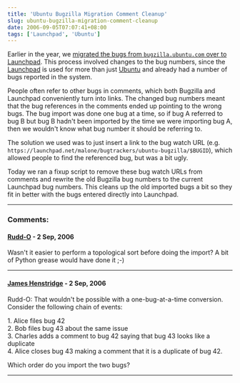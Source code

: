 ```yaml
---
title: 'Ubuntu Bugzilla Migration Comment Cleanup'
slug: ubuntu-bugzilla-migration-comment-cleanup
date: 2006-09-05T07:07:41+08:00
tags: ['Launchpad', 'Ubuntu']
---
```


Earlier in the year, we [migrated the bugs from `bugzilla.ubuntu.com`
over to Launchpad](bugzilla-to-malone-migration.md). This process
involved changes to the bug numbers, since the
[Launchpad](https://launchpad.net/) is used for more than just
[Ubuntu](http://www.ubuntu.com/) and already had a number of bugs
reported in the system.

People often refer to other bugs in comments, which both Bugzilla and
Launchpad conveniently turn into links. The changed bug numbers meant
that the bug references in the comments ended up pointing to the wrong
bugs. The bug import was done one bug at a time, so if bug A referred to
bug B but bug B hadn\'t been imported by the time we were importing bug
A, then we wouldn\'t know what bug number it should be referring to.

The solution we used was to just insert a link to the bug watch URL
(e.g.
`https://launchpad.net/malone/bugtrackers/ubuntu-bugzilla/$BUGID`),
which allowed people to find the referenced bug, but was a bit ugly.

Today we ran a fixup script to remove these bug watch URLs from comments
and rewrite the old Bugzilla bug numbers to the current Launchpad bug
numbers. This cleans up the old imported bugs a bit so they fit in
better with the bugs entered directly into Launchpad.

---
### Comments:
#### [Rudd-O](http://rudd-o.com/) - <time datetime="2006-09-05 14:33:07">2 Sep, 2006</time>

Wasn\'t it easier to perform a topological sort before doing the import?
A bit of Python grease would have done it ;-)

---
#### [James Henstridge](http://blogs.gnome.org/jamesh) - <time datetime="2006-09-05 17:46:35">2 Sep, 2006</time>

Rudd-O: That wouldn\'t be possible with a one-bug-at-a-time conversion.
Consider the following chain of events:

1\. Alice files bug 42\
2. Bob files bug 43 about the same issue\
3. Charles adds a comment to bug 42 saying that bug 43 looks like a
duplicate\
4. Alice closes bug 43 making a comment that it is a duplicate of bug
42.

Which order do you import the two bugs?

---
